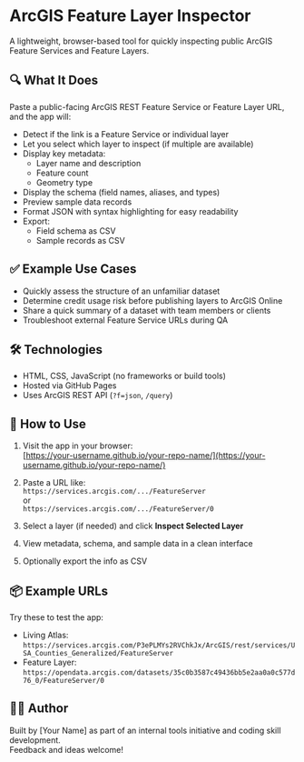 
# ArcGIS Feature Layer Inspector

A lightweight, browser-based tool for quickly inspecting public ArcGIS Feature Services and Feature Layers.

## 🔍 What It Does

Paste a public-facing ArcGIS REST Feature Service or Feature Layer URL, and the app will:

- Detect if the link is a Feature Service or individual layer
- Let you select which layer to inspect (if multiple are available)
- Display key metadata:
  - Layer name and description
  - Feature count
  - Geometry type
- Display the schema (field names, aliases, and types)
- Preview sample data records
- Format JSON with syntax highlighting for easy readability
- Export:
  - Field schema as CSV
  - Sample records as CSV

## ✅ Example Use Cases

- Quickly assess the structure of an unfamiliar dataset
- Determine credit usage risk before publishing layers to ArcGIS Online
- Share a quick summary of a dataset with team members or clients
- Troubleshoot external Feature Service URLs during QA

## 🛠️ Technologies

- HTML, CSS, JavaScript (no frameworks or build tools)
- Hosted via GitHub Pages
- Uses ArcGIS REST API (`?f=json`, `/query`)

## 🚀 How to Use

1. Visit the app in your browser:  
   [https://your-username.github.io/your-repo-name/](https://your-username.github.io/your-repo-name/)

2. Paste a URL like:  
   `https://services.arcgis.com/.../FeatureServer`  
   or  
   `https://services.arcgis.com/.../FeatureServer/0`

3. Select a layer (if needed) and click **Inspect Selected Layer**

4. View metadata, schema, and sample data in a clean interface

5. Optionally export the info as CSV

## 📦 Example URLs

Try these to test the app:

- Living Atlas:  
  `https://services.arcgis.com/P3ePLMYs2RVChkJx/ArcGIS/rest/services/USA_Counties_Generalized/FeatureServer`
- Feature Layer:  
  `https://opendata.arcgis.com/datasets/35c0b3587c49436bb5e2aa0a0c577d76_0/FeatureServer/0`

## 🧑‍💻 Author

Built by [Your Name] as part of an internal tools initiative and coding skill development.  
Feedback and ideas welcome!
